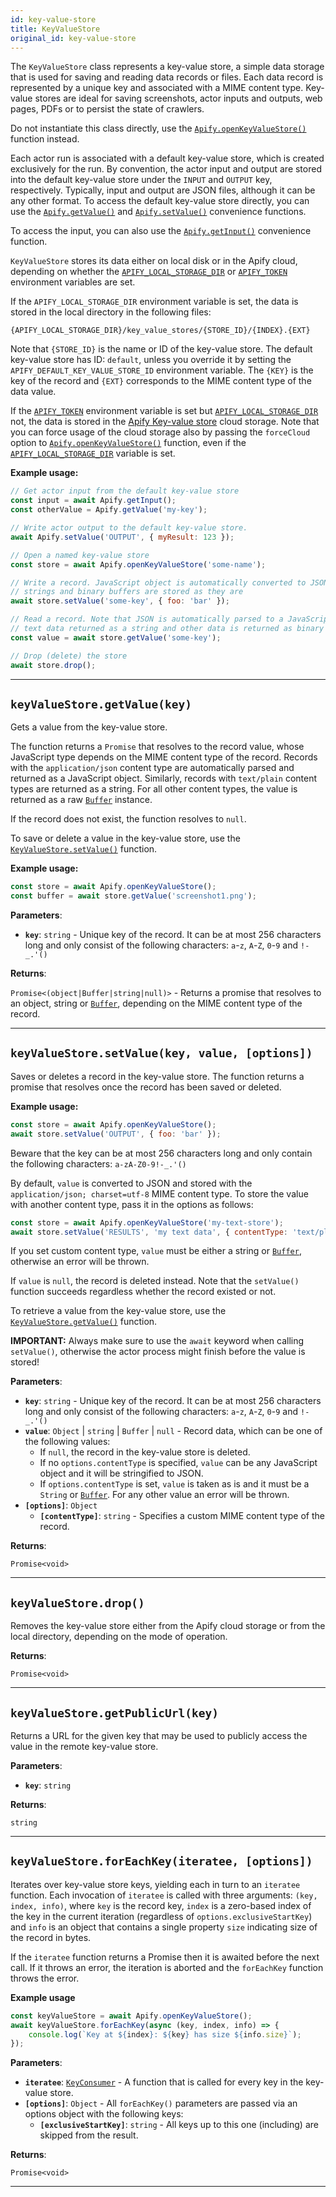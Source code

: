 ```yaml
---
id: key-value-store
title: KeyValueStore
original_id: key-value-store
---
```


<a name="keyvaluestore"></a>

The `KeyValueStore` class represents a key-value store, a simple data storage that is used for saving and reading data records or files. Each data
record is represented by a unique key and associated with a MIME content type. Key-value stores are ideal for saving screenshots, actor inputs and
outputs, web pages, PDFs or to persist the state of crawlers.

Do not instantiate this class directly, use the [`Apify.openKeyValueStore()`](../api/apify#openkeyvaluestore) function instead.

Each actor run is associated with a default key-value store, which is created exclusively for the run. By convention, the actor input and output are
stored into the default key-value store under the `INPUT` and `OUTPUT` key, respectively. Typically, input and output are JSON files, although it can
be any other format. To access the default key-value store directly, you can use the [`Apify.getValue()`](../api/apify#getvalue) and
[`Apify.setValue()`](../api/apify#setvalue) convenience functions.

To access the input, you can also use the [`Apify.getInput()`](../api/apify#getinput) convenience function.

`KeyValueStore` stores its data either on local disk or in the Apify cloud, depending on whether the
[`APIFY_LOCAL_STORAGE_DIR`](../guides/environment-variables#apify_local_storage_dir) or [`APIFY_TOKEN`](../guides/environment-variables#apify_token)
environment variables are set.

If the `APIFY_LOCAL_STORAGE_DIR` environment variable is set, the data is stored in the local directory in the following files:

```
{APIFY_LOCAL_STORAGE_DIR}/key_value_stores/{STORE_ID}/{INDEX}.{EXT}
```

Note that `{STORE_ID}` is the name or ID of the key-value store. The default key-value store has ID: `default`, unless you override it by setting the
`APIFY_DEFAULT_KEY_VALUE_STORE_ID` environment variable. The `{KEY}` is the key of the record and `{EXT}` corresponds to the MIME content type of the
data value.

If the [`APIFY_TOKEN`](../guides/environment-variables#apify_token) environment variable is set but
[`APIFY_LOCAL_STORAGE_DIR`](../guides/environment-variables#apify_local_storage_dir) not, the data is stored in the
[Apify Key-value store](https://docs.apify.com/storage/key-value-store) cloud storage. Note that you can force usage of the cloud storage also by
passing the `forceCloud` option to [`Apify.openKeyValueStore()`](../api/apify#openkeyvaluestore) function, even if the
[`APIFY_LOCAL_STORAGE_DIR`](../guides/environment-variables#apify_local_storage_dir) variable is set.

**Example usage:**

```javascript
// Get actor input from the default key-value store
const input = await Apify.getInput();
const otherValue = Apify.getValue('my-key');

// Write actor output to the default key-value store.
await Apify.setValue('OUTPUT', { myResult: 123 });

// Open a named key-value store
const store = await Apify.openKeyValueStore('some-name');

// Write a record. JavaScript object is automatically converted to JSON,
// strings and binary buffers are stored as they are
await store.setValue('some-key', { foo: 'bar' });

// Read a record. Note that JSON is automatically parsed to a JavaScript object,
// text data returned as a string and other data is returned as binary buffer
const value = await store.getValue('some-key');

// Drop (delete) the store
await store.drop();
```

---

<a name="getvalue"></a>

## `keyValueStore.getValue(key)`

Gets a value from the key-value store.

The function returns a `Promise` that resolves to the record value, whose JavaScript type depends on the MIME content type of the record. Records with
the `application/json` content type are automatically parsed and returned as a JavaScript object. Similarly, records with `text/plain` content types
are returned as a string. For all other content types, the value is returned as a raw [`Buffer`](https://nodejs.org/api/buffer.html) instance.

If the record does not exist, the function resolves to `null`.

To save or delete a value in the key-value store, use the [`KeyValueStore.setValue()`](../api/key-value-store#setvalue) function.

**Example usage:**

```javascript
const store = await Apify.openKeyValueStore();
const buffer = await store.getValue('screenshot1.png');
```

**Parameters**:

-   **`key`**: `string` - Unique key of the record. It can be at most 256 characters long and only consist of the following characters: `a`-`z`,
    `A`-`Z`, `0`-`9` and `!-_.'()`

**Returns**:

`Promise<(object|Buffer|string|null)>` - Returns a promise that resolves to an object, string or [`Buffer`](https://nodejs.org/api/buffer.html),
depending on the MIME content type of the record.

---

<a name="setvalue"></a>

## `keyValueStore.setValue(key, value, [options])`

Saves or deletes a record in the key-value store. The function returns a promise that resolves once the record has been saved or deleted.

**Example usage:**

```javascript
const store = await Apify.openKeyValueStore();
await store.setValue('OUTPUT', { foo: 'bar' });
```

Beware that the key can be at most 256 characters long and only contain the following characters: `a-zA-Z0-9!-_.'()`

By default, `value` is converted to JSON and stored with the `application/json; charset=utf-8` MIME content type. To store the value with another
content type, pass it in the options as follows:

```javascript
const store = await Apify.openKeyValueStore('my-text-store');
await store.setValue('RESULTS', 'my text data', { contentType: 'text/plain' });
```

If you set custom content type, `value` must be either a string or [`Buffer`](https://nodejs.org/api/buffer.html), otherwise an error will be thrown.

If `value` is `null`, the record is deleted instead. Note that the `setValue()` function succeeds regardless whether the record existed or not.

To retrieve a value from the key-value store, use the [`KeyValueStore.getValue()`](../api/key-value-store#getvalue) function.

**IMPORTANT:** Always make sure to use the `await` keyword when calling `setValue()`, otherwise the actor process might finish before the value is
stored!

**Parameters**:

-   **`key`**: `string` - Unique key of the record. It can be at most 256 characters long and only consist of the following characters: `a`-`z`,
    `A`-`Z`, `0`-`9` and `!-_.'()`
-   **`value`**: `Object` | `string` | `Buffer` | `null` - Record data, which can be one of the following values:
    -   If `null`, the record in the key-value store is deleted.
    -   If no `options.contentType` is specified, `value` can be any JavaScript object and it will be stringified to JSON.
    -   If `options.contentType` is set, `value` is taken as is and it must be a `String` or [`Buffer`](https://nodejs.org/api/buffer.html). For any
        other value an error will be thrown.
-   **`[options]`**: `Object`
    -   **`[contentType]`**: `string` - Specifies a custom MIME content type of the record.

**Returns**:

`Promise<void>`

---

<a name="drop"></a>

## `keyValueStore.drop()`

Removes the key-value store either from the Apify cloud storage or from the local directory, depending on the mode of operation.

**Returns**:

`Promise<void>`

---

<a name="getpublicurl"></a>

## `keyValueStore.getPublicUrl(key)`

Returns a URL for the given key that may be used to publicly access the value in the remote key-value store.

**Parameters**:

-   **`key`**: `string`

**Returns**:

`string`

---

<a name="foreachkey"></a>

## `keyValueStore.forEachKey(iteratee, [options])`

Iterates over key-value store keys, yielding each in turn to an `iteratee` function. Each invocation of `iteratee` is called with three arguments:
`(key, index, info)`, where `key` is the record key, `index` is a zero-based index of the key in the current iteration (regardless of
`options.exclusiveStartKey`) and `info` is an object that contains a single property `size` indicating size of the record in bytes.

If the `iteratee` function returns a Promise then it is awaited before the next call. If it throws an error, the iteration is aborted and the
`forEachKey` function throws the error.

**Example usage**

```javascript
const keyValueStore = await Apify.openKeyValueStore();
await keyValueStore.forEachKey(async (key, index, info) => {
    console.log(`Key at ${index}: ${key} has size ${info.size}`);
});
```

**Parameters**:

-   **`iteratee`**: [`KeyConsumer`](../typedefs/key-consumer) - A function that is called for every key in the key-value store.
-   **`[options]`**: `Object` - All `forEachKey()` parameters are passed via an options object with the following keys:
    -   **`[exclusiveStartKey]`**: `string` - All keys up to this one (including) are skipped from the result.

**Returns**:

`Promise<void>`

---

